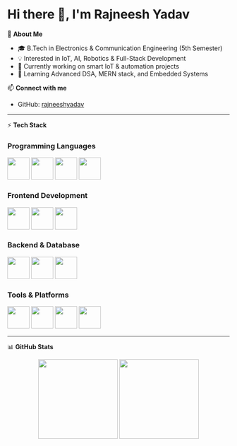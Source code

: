 # Hi there 👋, I'm Rajneesh Yadav  

🚀 **About Me**  
- 🎓 B.Tech in Electronics & Communication Engineering (5th Semester)  
- 💡 Interested in IoT, AI, Robotics & Full-Stack Development  
- 🔭 Currently working on smart IoT & automation projects  
- 🌱 Learning Advanced DSA, MERN stack, and Embedded Systems  

📫 **Connect with me**  
- GitHub: [rajneeshyadav](https://github.com/RajneeshYadav-123)  

---

⚡ **Tech Stack**  

### Programming Languages  
<p>
  <img src="https://cdn.jsdelivr.net/gh/devicons/devicon/icons/c/c-original.svg" width="50" height="50"/>
  <img src="https://cdn.jsdelivr.net/gh/devicons/devicon/icons/cplusplus/cplusplus-original.svg" width="50" height="50"/>
  <img src="https://cdn.jsdelivr.net/gh/devicons/devicon/icons/python/python-original.svg" width="50" height="50"/>
  <img src="https://cdn.jsdelivr.net/gh/devicons/devicon/icons/javascript/javascript-original.svg" width="50" height="50"/>
</p>

### Frontend Development  
<p>
  <img src="https://cdn.jsdelivr.net/gh/devicons/devicon/icons/react/react-original.svg" width="50" height="50"/>
  <img src="https://cdn.jsdelivr.net/gh/devicons/devicon/icons/html5/html5-original.svg" width="50" height="50"/>
  <img src="https://cdn.jsdelivr.net/gh/devicons/devicon/icons/css3/css3-original.svg" width="50" height="50"/>
</p>

### Backend & Database  
<p>
  <img src="https://cdn.jsdelivr.net/gh/devicons/devicon/icons/nodejs/nodejs-original.svg" width="50" height="50"/>
  <img src="https://cdn.jsdelivr.net/gh/devicons/devicon/icons/express/express-original.svg" width="50" height="50"/>
  <img src="https://cdn.jsdelivr.net/gh/devicons/devicon/icons/mongodb/mongodb-original.svg" width="50" height="50"/>
</p>

### Tools & Platforms  
<p>
  <img src="https://cdn.jsdelivr.net/gh/devicons/devicon/icons/git/git-original.svg" width="50" height="50"/>
  <img src="https://cdn.jsdelivr.net/gh/devicons/devicon/icons/github/github-original.svg" width="50" height="50"/>
  <img src="https://cdn.jsdelivr.net/gh/devicons/devicon/icons/arduino/arduino-original.svg" width="50" height="50"/>
  <img src="https://cdn.jsdelivr.net/gh/devicons/devicon/icons/linux/linux-original.svg" width="50" height="50"/>
</p>

---

📊 **GitHub Stats**  

<p align="center">
  <img src="https://github-readme-stats.vercel.app/api?username=RajneeshYadav-123&show_icons=true&theme=radical" height="180"/>
  <img src="https://github-readme-stats.vercel.app/api/top-langs/?username=RajneeshYadav-123&layout=compact&theme=radical" height="180"/>
</p>
